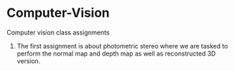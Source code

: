 # Computer-Vision
Computer vision class assignments
1. The first assignment is about photometric stereo where we are tasked to perform the normal map and depth map as well as 
reconstructed 3D version.
